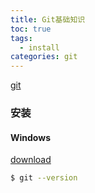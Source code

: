 ```yaml
---
title: Git基础知识
toc: true
tags:
  - install
categories: git
---
```


[git](https://git-scm.com/)

### 安装

#### Windows
[download](https://git-scm.com/downloads)

``` bash
$ git --version
```
